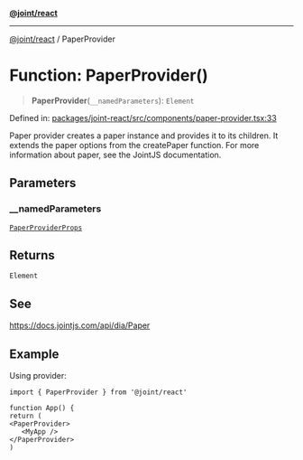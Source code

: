 [**@joint/react**](../README.md)

***

[@joint/react](../README.md) / PaperProvider

# Function: PaperProvider()

> **PaperProvider**(`__namedParameters`): `Element`

Defined in: [packages/joint-react/src/components/paper-provider.tsx:33](https://github.com/samuelgja/joint/blob/a91832ea2262342cf7ec1914cdb61c5629371a80/packages/joint-react/src/components/paper-provider.tsx#L33)

Paper provider creates a paper instance and provides it to its children.
It extends the paper options from the createPaper function.
For more information about paper, see the JointJS documentation.

## Parameters

### \_\_namedParameters

[`PaperProviderProps`](../interfaces/PaperProviderProps.md)

## Returns

`Element`

## See

https://docs.jointjs.com/api/dia/Paper

## Example

Using provider:
```tsx
import { PaperProvider } from '@joint/react'

function App() {
return (
<PaperProvider>
   <MyApp />
</PaperProvider>
)
```
